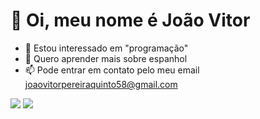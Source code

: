 # 👋 Oi, meu nome é João Vitor
- 👀 Estou interessado em "programação"
- 🌱 Quero aprender mais sobre espanhol
- 📫 Pode entrar em contato pelo meu email joaovitorpereiraquinto58@gmail.com

<!---
joaopereira58/joaopereira58 is a ✨ special ✨ repository because its `README.md` (this file) appears on your GitHub profile.
You can click the Preview link to take a look at your changes.
--->
![](https://img.shields.io/badge/Scratch-4D97FF?style=for-the-badge&logo=Scratch&logoColor=white)
![](https://img.shields.io/badge/JavaScript-323330?style=for-the-badge&logo=javascript&logoColor=F7DF1E)
